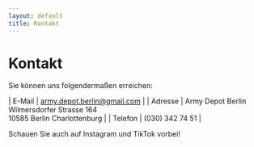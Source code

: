 ```yaml
---
layout: default
title: Kontakt
---
```

# Kontakt

Sie können uns folgendermaßen erreichen:

| E-Mail | [army.depot.berlin@gmail.com](mailto:army.depot.berlin@gmail.com) |
| Adresse | Army Depot Berlin<br>Wilmersdorfer Strasse 164<br>10585 Berlin Charlottenburg |
| Telefon | (030) 342 74 51 |

Schauen Sie auch auf Instagram und TikTok vorbei!